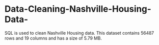 # Data-Cleaning-Nashville-Housing-Data-

SQL is used to clean Nashville Housing data. This dataset contains 56487 rows and 19 columns and has a size of 5.79 MB.
